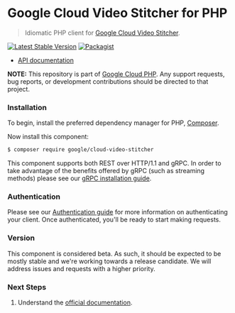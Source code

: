 # Google Cloud Video Stitcher for PHP

> Idiomatic PHP client for [Google Cloud Video Stitcher](https://cloud.google.com/video-stitcher).

[![Latest Stable Version](https://poser.pugx.org/google/cloud-video-stitcher/v/stable)](https://packagist.org/packages/google/cloud-video-stitcher) [![Packagist](https://img.shields.io/packagist/dm/google/cloud-video-stitcher.svg)](https://packagist.org/packages/google/cloud-video-stitcher)

* [API documentation](https://cloud.google.com/php/docs/reference/cloud-video-stitcher/latest)

**NOTE:** This repository is part of [Google Cloud PHP](https://github.com/googleapis/google-cloud-php). Any
support requests, bug reports, or development contributions should be directed to
that project.

### Installation

To begin, install the preferred dependency manager for PHP, [Composer](https://getcomposer.org/).

Now install this component:

```sh
$ composer require google/cloud-video-stitcher
```

This component supports both REST over HTTP/1.1 and gRPC. In order to take advantage of the benefits offered by gRPC (such as streaming methods)
please see our [gRPC installation guide](https://cloud.google.com/php/grpc).

### Authentication

Please see our [Authentication guide](https://github.com/googleapis/google-cloud-php/blob/main/AUTHENTICATION.md) for more information
on authenticating your client. Once authenticated, you'll be ready to start making requests.

### Version

This component is considered beta. As such, it should be expected to be mostly
stable and we're working towards a release candidate. We will address issues
and requests with a higher priority.

### Next Steps

1. Understand the [official documentation](https://cloud.google.com/video-stitcher/docs).
